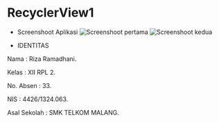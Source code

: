 # RecyclerView1

* Screenshoot Aplikasi
![Screenshoot pertama](https://ramadhanirz.files.wordpress.com/2016/11/whatsapp-image-2016-11-19-at-10-30-20-pm.jpeg)
![Screenshoot kedua](https://ramadhanirz.files.wordpress.com/2016/11/whatsapp-image-2016-11-19-at-10-30-08-pm6.jpeg)


* IDENTITAS

<p> Nama : Riza Ramadhani.
<p> Kelas : XII RPL 2.
<p> No. Absen : 33.
<p> NIS : 4426/1324.063.
<p> Asal Sekolah : SMK TELKOM MALANG.
